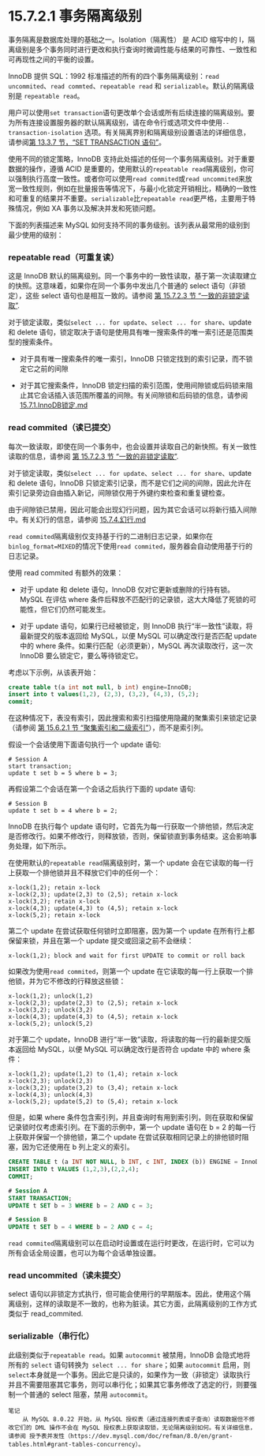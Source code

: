 # 15.7.2.1 事务隔离级别

事务隔离是数据库处理的基础之一。Isolation（隔离性） 是 ACID 缩写中的 I，隔离级别是多个事务同时进行更改和执行查询时微调性能与结果的可靠性、一致性和可再现性之间的平衡的设置。

InnoDB 提供 SQL：1992 标准描述的所有的四个事务隔离级别：`read uncommited`、`read commted`、`repeatable read` 和 `serializable`。默认的隔离级别是 `repeatable read`。

用户可以使用`set transaction`语句更改单个会话或所有后续连接的隔离级别。要为所有连接设置服务器的默认隔离级别，请在命令行或选项文件中使用`--transaction-isolation` 选项。有关隔离界别和隔离级别设置语法的详细信息，请参阅[第 13.3.7 节，“SET TRANSACTION 语句”](https://dev.mysql.com/doc/refman/8.0/en/set-transaction.html "13.3.7 SET TRANSACTION 语句")。

使用不同的锁定策略，InnoDB 支持此处描述的任何一个事务隔离级别。对于重要数据的操作，遵循 ACID 是重要的，使用默认的`repeatable read`隔离级别，你可以强制执行高度一致性。或者你可以使用`read commited`或`read uncommited`来放宽一致性规则，例如在批量报告等情况下，与最小化锁定开销相比，精确的一致性和可重复的结果并不重要。`serializable`比`repeatable read`更严格，主要用于特殊情况，例如 XA 事务以及解决并发和死锁问题。

下面的列表描述来 MySQL 如何支持不同的事务级别。该列表从最常用的级别到最少使用的级别：

### repeatable read（可重复读）

这是 InnoDB 默认的隔离级别。同一个事务中的一致性读取，基于第一次读取建立的快照。这意味着，如果你在同一个事务中发出几个普通的 select 语句（非锁定），这些 select 语句也是相互一致的。请参阅 [第 15.7.2.3 节 “一致的非锁定读取”](./15.7.2.3.一致的非锁定读取.md).

对于锁定读取，类似`select ... for update`、`select ... for share`、update 和 delete 语句，锁定取决于语句是使用具有唯一搜索条件的唯一索引还是范围类型的搜索条件。

+ 对于具有唯一搜索条件的唯一索引，InnoDB 只锁定找到的索引记录，而不锁定它之前的间隙

+ 对于其它搜索条件，InnoDB 锁定扫描的索引范围，使用间隙锁或后码锁来阻止其它会话插入该范围所覆盖的间隙。有关间隙锁和后码锁的信息，请参阅 [15.7.1.InnoDB锁定.md](../15.7.1.InnoDB锁定.md)

### read commited（读已提交）

每次一致读取，即使在同一个事务中，也会设置并读取自己的新快照。有关一致性读取的信息，请参阅 [第 15.7.2.3 节 “一致的非锁定读取”](./15.7.2.3.%E4%B8%80%E8%87%B4%E7%9A%84%E9%9D%9E%E9%94%81%E5%AE%9A%E8%AF%BB%E5%8F%96.md).

对于锁定读取，类似`select ... for update`、`select ... for share`、update 和 delete 语句，InnoDB 只锁定索引记录，而不是它们之间的间隙，因此允许在索引记录旁边自由插入新记，间隙锁仅用于外键约束检查和重复键检查。

由于间隙锁已禁用，因此可能会出现幻行问题，因为其它会话可以将新行插入间隙中。有关幻行的信息，请参阅 [15.7.4.幻行.md](../15.7.4.幻行.md)

`read commited`隔离级别仅支持基于行的二进制日志记录，如果你在`binlog_format=MIXED`的情况下使用`read commited`，服务器会自动使用基于行的日志记录。

使用 read commited 有额外的效果：

+ 对于 update 和 delete 语句，InnoDB 仅对它更新或删除的行持有锁。MySQL 在评估 where 条件后释放不匹配行的记录锁，这大大降低了死锁的可能性，但它们仍然可能发生。

+ 对于 update 语句，如果行已经被锁定，则 InnoDB 执行“半一致性”读取，将最新提交的版本返回给 MySQL，以便 MySQL 可以确定改行是否匹配 update 中的 where 条件。如果行匹配（必须更新），MySQL 再次读取改行，这一次 InnoDB 要么锁定它，要么等待锁定它。

考虑以下示例，从该表开始：

```sql
create table t(a int not null, b int) engine=InnoDB;
insert into t values(1,2), (2,3), (3,2), (4,3), (5,2);
commit;
```

在这种情况下，表没有索引，因此搜索和索引扫描使用隐藏的聚集索引来锁定记录（请参阅 [第 15.6.2.1 节 “聚集索引和二级索引”](../../15.6/15.6.2/15.6.2.1.聚集索引和二级索引.md)），而不是索引列。

假设一个会话使用下面语句执行一个 update 语句:

```shell
# Session A
start transaction;
update t set b = 5 where b = 3;
```

再假设第二个会话在第一个会话之后执行下面的 update 语句:

```shell
# Session B
update t set b = 4 where b = 2;
```

InnoDB 在执行每个 update 语句时，它首先为每一行获取一个排他锁，然后决定是否修改行。如果不修改行，则释放锁，否则，保留锁直到事务结束。这会影响事务处理，如下所示。

在使用默认的`repeatable read`隔离级别时，第一个 update 会在它读取的每一行上获取一个排他锁并且不释放它们中的任何一个：

```shell
x-lock(1,2); retain x-lock
x-lock(2,3); update(2,3) to (2,5); retain x-lock
x-lock(3,2); retain x-lock
x-lock(4,3); update(4,3) to (4,5); retain x-lock
x-lock(5,2); retain x-lock
```

第二个 update 在尝试获取任何锁时立即阻塞，因为第一个 update 在所有行上都保留来锁，并且在第一个 update 提交或回滚之前不会继续：

```shell
x-lock(1,2); block and wait for first UPDATE to commit or roll back
```

如果改为使用`read commited`，则第一个 update 在它读取的每一行上获取一个排他锁，并为它不修改的行释放这些锁：

```shell
x-lock(1,2); unlock(1,2)
x-lock(2,3); update(2,3) to (2,5); retain x-lock
x-lock(3,2); unlock(3,2)
x-lock(4,3); update(4,3) to (4,5); retain x-lock
x-lock(5,2); unlock(5,2)
```

对于第二个 update，InnoDB 进行“半一致”读取，将读取的每一行的最新提交版本返回给 MySQL，以便 MySQL 可以确定改行是否符合 update 中的 where 条件：

```shell
x-lock(1,2); update(1,2) to (1,4); retain x-lock
x-lock(2,3); unlock(2,3)
x-lock(3,2); update(3,2) to (3,4); retain x-lock
x-lock(4,3); unlock(4,3)
x-lock(5,2); update(5,2) to (5,4); retain x-lock
```

但是，如果 where 条件包含索引列，并且查询时有用到索引列，则在获取和保留记录锁时仅考虑索引列。在下面的示例中，第一个 update 语句在 b = 2 的每一行上获取并保留一个排他锁，第二个 update 在尝试获取相同记录上的排他锁时阻塞，因为它还使用在 b 列上定义的索引。

```sql
CREATE TABLE t (a INT NOT NULL, b INT, c INT, INDEX (b)) ENGINE = InnoDB;
INSERT INTO t VALUES (1,2,3),(2,2,4);
COMMIT;

# Session A
START TRANSACTION;
UPDATE t SET b = 3 WHERE b = 2 AND c = 3;

# Session B
UPDATE t SET b = 4 WHERE b = 2 AND c = 4;
```

`read commited`隔离级别可以在启动时设置或在运行时更改，在运行时，它可以为所有会话全局设置，也可以为每个会话单独设置。

### read uncommited（读未提交）

select 语句以非锁定方式执行，但可能会使用行的早期版本。因此，使用这个隔离级别，这样的读取是不一致的，也称为脏读。其它方面，此隔离级别的工作方式类似于 read_commited.

### serializable（串行化）

此级别类似于`repeatable read`。如果 `autocommit` 被禁用，InnoDB 会隐式地将所有的 `select` 语句转换为` select ... for share`；如果 `autocommit` 启用，则 `select`本身就是一个事务。因此它是只读的，如果作为一致（非锁定）读取执行并且不需要阻塞其它事务，则可以串行化；如果其它事务修改了选定的行，则要强制一个普通的 select 阻塞，禁用 `autocommit`。

```textile
笔记
    从 MySQL 8.0.22 开始，从 MySQL 授权表（通过连接列表或子查询）读取数据但不修改它们的 DML 操作不会在 MySQL 授权表上获取读取锁，无论隔离级别如何。有关详细信息，请参阅 授予表并发性（https://dev.mysql.com/doc/refman/8.0/en/grant-tables.html#grant-tables-concurrency）。
```


